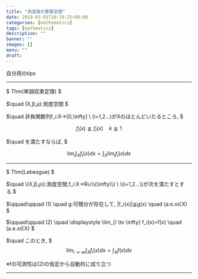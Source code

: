 ```yaml
---
title: "測度論の重要定理"
date: 2019-03-01T10:19:25+09:00
categories: [mathematics]
tags: [mathmatics]
description: ""
banner: ""
images: []
menu: ""
draft:
---
```


自分用のtips  

---
$ Thm(単調収束定理) $

$\quad \(X,β,μ\):測度空間 $

$\quad 非負関数列f_i:X→[0,\infty] \ \(i=1,2...\)がXのほとんどいたるところ, $

$$ f_i(x)≦f_i(x) \quad k≧1 $$

$\quad を満たすならば, $

$$ \lim_i \int_X f_i(x)dx = \int_X \lim_i f_i(x)dx $$

---

$ Thm(Lebesgue) $

$\quad \(X,β,μ\):測度空間,f_i:X→R∪\\{\infty\\} \  \(i=1,2...\)が次を満たすとする.$  

$\qquad\qquad \(1\) \quad g:可積分が存在して, \|f_i(x)\|≦g(x) \quad \(a.e.x∈X\) $

$\qquad\qquad \(2\) \quad \displaystyle \lim_{i \to \infty} f_i(x)=f(x) \quad \(a.e.x∈X\) $

$\quad このとき, $
$$ \displaystyle \lim_{i\rightarrow\infty}\int_X f_i(x)dx = \int_X f(x)dx $$

※fの可測性は(2)の仮定から自動的に成り立つ

---